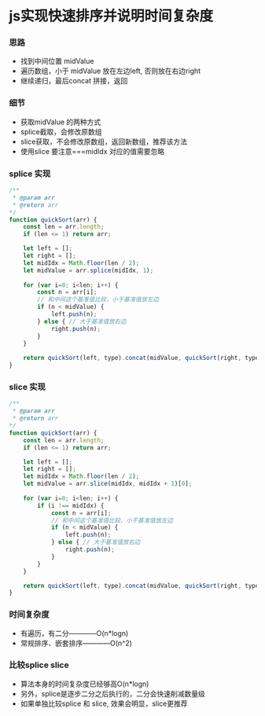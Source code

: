 
# js实现快速排序并说明时间复杂度

### 思路
- 找到中间位置 midValue
- 遍历数组，小于 midValue 放在左边left, 否则放在右边right
- 继续递归，最后concat 拼接，返回

### 细节
- 获取midValue 的两种方式
- splice截取，会修改原数组
- slice获取，不会修改原数组，返回新数组，推荐该方法
- 使用slice 要注意===midIdx 对应的值需要忽略

### splice 实现
``` js
/**
 * @param arr
 * @return arr 
*/
function quickSort(arr) {
    const len = arr.length;
    if (len <= 1) return arr;

    let left = [];
    let right = [];
    let midIdx = Math.floor(len / 2);
    let midValue = arr.splice(midIdx, 1);
    
    for (var i=0; i<len; i++) {
        const n = arr[i];
        // 和中间这个基准值比较，小于基准值放左边
        if (n < midValue) {
            left.push(n);
        } else { // 大于基准值放右边
            right.push(n);
        }
    }
    
    return quickSort(left, type).concat(midValue, quickSort(right, type));
}
```
### slice 实现
``` js
/**
 * @param arr
 * @return arr 
*/
function quickSort(arr) {
    const len = arr.length;
    if (len <= 1) return arr;

    let left = [];
    let right = [];
    let midIdx = Math.floor(len / 2);
    let midValue = arr.slice(midIdx, midIdx + 1)[0];
    
    for (var i=0; i<len; i++) {
        if (i !== midIdx) {
            const n = arr[i];
            // 和中间这个基准值比较，小于基准值放左边
            if (n < midValue) {
                left.push(n);
            } else { // 大于基准值放右边
                right.push(n);
            }
        }
    }

    return quickSort(left, type).concat(midValue, quickSort(right, type));
}
```

### 时间复杂度
- 有遍历，有二分————O(n*logn)
- 常规排序、嵌套排序————O(n^2)

### 比较splice slice
- 算法本身的时间复杂度已经够高O(n*logn)
- 另外，splice是逐步二分之后执行的，二分会快速削减数量级
- 如果单独比较splice 和 slice, 效果会明显，slice更推荐



